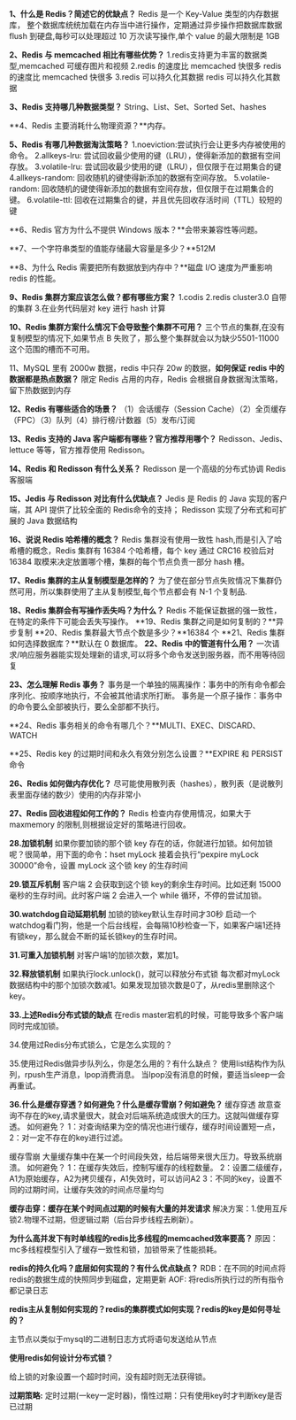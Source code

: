 **1、什么是 Redis？简述它的优缺点？**
Redis 是一个 Key-Value 类型的内存数据库，
整个数据库统统加载在内存当中进行操作，定期通过异步操作把数据库数据flush 到硬盘,每秒可以处理超过 10 万次读写操作,单个 value 的最大限制是 1GB

**2、Redis 与 memcached 相比有哪些优势？**
1.redis支持更为丰富的数据类型,memcached 可缓存图片和视频
2.redis 的速度比 memcached 快很多 redis 的速度比 memcached 快很多
3.redis 可以持久化其数据 redis 可以持久化其数据

**3、Redis 支持哪几种数据类型？**
String、List、Set、Sorted Set、hashes

**4、Redis 主要消耗什么物理资源？**内存。

**5、Redis 有哪几种数据淘汰策略？**
1.noeviction:尝试执行会让更多内存被使用的命令。
2.allkeys-lru: 尝试回收最少使用的键（LRU），使得新添加的数据有空间存放。
3.volatile-lru: 尝试回收最少使用的键（LRU），但仅限于在过期集合的键
4.allkeys-random: 回收随机的键使得新添加的数据有空间存放。
5.volatile-random: 回收随机的键使得新添加的数据有空间存放，但仅限于在过期集合的键。
6.volatile-ttl: 回收在过期集合的键，并且优先回收存活时间（TTL）较短的键

**6、Redis 官方为什么不提供 Windows 版本？**会带来兼容性等问题。

**7、一个字符串类型的值能存储最大容量是多少？**512M

**8、为什么 Redis 需要把所有数据放到内存中？**磁盘 I/O 速度为严重影响 redis 的性能。

**9、Redis 集群方案应该怎么做？都有哪些方案？**
1.codis 2.redis cluster3.0 自带的集群
3.在业务代码层对 key 进行 hash 计算

**10、Redis 集群方案什么情况下会导致整个集群不可用？**
三个节点的集群,在没有复制模型的情况下,如果节点 B 失败了，那么整个集群就会以为缺少5501-11000 这个范围的槽而不可用。

11、MySQL 里有 2000w 数据，redis 中只存 20w 的数据，**如何保证 redis 中的数据都是热点数据？**
限定 Redis 占用的内存，Redis 会根据自身数据淘汰策略，留下热数据到内存

**12、Redis 有哪些适合的场景？**
（1）会话缓存（Session Cache）（2）全页缓存（FPC）（3）队列（4）排行榜/计数器（5）发布/订阅

**13、Redis 支持的 Java 客户端都有哪些？官方推荐用哪个？**
Redisson、Jedis、lettuce 等等，官方推荐使用 Redisson。

**14、Redis 和 Redisson 有什么关系？**
Redisson 是一个高级的分布式协调 Redis 客服端

**15、Jedis 与 Redisson 对比有什么优缺点？**
Jedis 是 Redis 的 Java 实现的客户端，其 API 提供了比较全面的 Redis命令的支持；
Redisson 实现了分布式和可扩展的 Java 数据结构

**16、说说 Redis 哈希槽的概念？**
Redis 集群没有使用一致性 hash,而是引入了哈希槽的概念，Redis 集群有 16384 个哈希槽，每个 key 通过 CRC16 校验后对 16384 取模来决定放置哪个槽，集群的每个节点负责一部分 hash 槽。

**17、Redis 集群的主从复制模型是怎样的？**
为了使在部分节点失败情况下集群仍然可用，所以集群使用了主从复制模型,每个节点都会有 N-1 个复制品.

**18、Redis 集群会有写操作丢失吗？为什么？**
Redis 不能保证数据的强一致性，在特定的条件下可能会丢失写操作。
**19、Redis 集群之间是如何复制的？**异步复制
**20、Redis 集群最大节点个数是多少？**16384 个
**21、Redis 集群如何选择数据库？**默认在 0 数据库。
**22、Redis 中的管道有什么用？**
一次请求/响应服务器能实现处理新的请求,可以将多个命令发送到服务器，而不用等待回复

**23、怎么理解 Redis 事务？**
事务是一个单独的隔离操作：事务中的所有命令都会序列化、按顺序地执行，不会被其他请求所打断。
事务是一个原子操作：事务中的命令要么全部被执行，要么全部都不执行。

**24、Redis 事务相关的命令有哪几个？**MULTI、EXEC、DISCARD、WATCH

**25、Redis key 的过期时间和永久有效分别怎么设置？**EXPIRE 和 PERSIST 命令

**26、Redis 如何做内存优化？**
尽可能使用散列表（hashes），散列表（是说散列表里面存储的数少）使用的内存非常小

**27、Redis 回收进程如何工作的？**
Redis 检查内存使用情况，如果大于 maxmemory 的限制,则根据设定好的策略进行回收。

**28.加锁机制**
如果你要加锁的那个锁 key 存在的话，你就进行加锁。如何加锁呢？很简单，用下面的命令：hset myLock
接着会执行“pexpire myLock 30000”命令，设置 myLock 这个锁 key 的生存时间

**29.锁互斥机制**
客户端 2 会获取到这个锁 key的剩余生存时间。比如还剩 15000 毫秒的生存时间。此时客户端 2 会进入一个 while 循环，不停的尝试加锁。

**30.watchdog自动延期机制**
加锁的锁key默认生存时间才30秒
启动一个watchdog看门狗，他是一个后台线程，会每隔10秒检查一下，如果客户端1还持有锁key，那么就会不断的延长锁key的生存时间。

**31.可重入加锁机制**
对客户端1的加锁次数，累加1。

**32.释放锁机制**
如果执行lock.unlock()，就可以释放分布式锁
每次都对myLock数据结构中的那个加锁次数减1。如果发现加锁次数是0了，从redis里删除这个key。

**33.上述Redis分布式锁的缺点**
在redis master宕机的时候，可能导致多个客户端同时完成加锁。

34.使用过Redis分布式锁么，它是怎么实现的？

35.使用过Redis做异步队列么，你是怎么用的？有什么缺点？
使用list结构作为队列，rpush生产消息，lpop消费消息。
当lpop没有消息的时候，要适当sleep一会再重试。

**36.什么是缓存穿透？如何避免？什么是缓存雪崩？何如避免？**
缓存穿透
故意查询不存在的key,请求量很大，就会对后端系统造成很大的压力。这就叫做缓存穿透。
如何避免？
1：对查询结果为空的情况也进行缓存，缓存时间设置短一点，
2：对一定不存在的key进行过滤。

缓存雪崩
大量缓存集中在某一个时间段失效，给后端带来很大压力。导致系统崩溃。
如何避免？
1：在缓存失效后，控制写缓存的线程数量。
2：设置二级缓存，A1为原始缓存，A2为拷贝缓存，A1失效时，可以访问A2
3：不同的key，设置不同的过期时间，让缓存失效的时间点尽量均匀

**缓存击穿：缓存在某个时间点过期的时候有大量的并发请求**
解决方案：1.使用互斥锁2.物理不过期，但逻辑过期（后台异步线程去刷新）。

**为什么高并发下有时单线程的redis比多线程的memcached效率要高？**
原因：mc多线程模型引入了缓存一致性和锁，加锁带来了性能损耗。

**redis的持久化吗？底层如何实现的？有什么优点缺点？**
RDB：在不同的时间点将redis的数据生成的快照同步到磁盘，定期更新
AOF: 将redis所执行过的所有指令都记录日志

**redis主从复制如何实现的？redis的集群模式如何实现？redis的key是如何寻址的？**

主节点以类似于mysql的二进制日志方式将语句发送给从节点

**使用redis如何设计分布式锁？**

给上锁的对象设置一个超时时间，没有超时则无法获得锁。

**过期策略:**
定时过期(一key一定时器)，惰性过期：只有使用key时才判断key是否已过期



